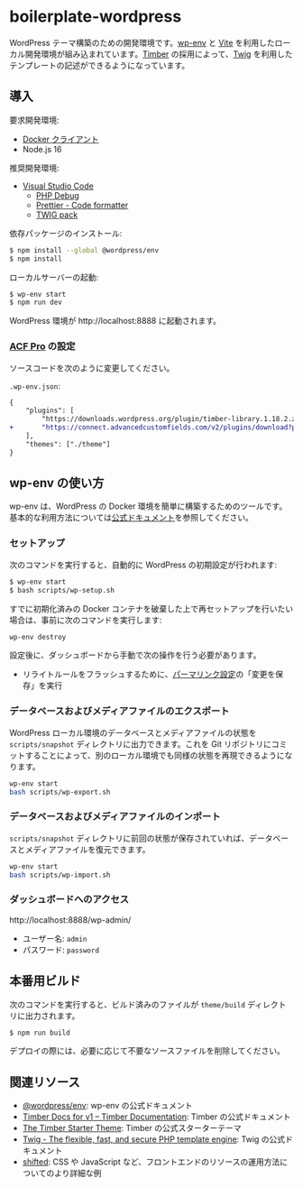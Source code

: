 # boilerplate-wordpress

WordPress テーマ構築のための開発環境です。[wp-env](https://ja.wordpress.org/team/handbook/block-editor/reference-guides/packages/packages-env/) と [Vite](https://vitejs.dev/) を利用したローカル開発環境が組み込まれています。[Timber](https://upstatement.com/timber/) の採用によって、[Twig](https://twig.symfony.com/) を利用したテンプレートの記述ができるようになっています。

## 導入

要求開発環境:

- [Docker クライアント](https://hub.docker.com/editions/community/docker-ce-desktop-mac/)
- Node.js 16

推奨開発環境:

- [Visual Studio Code](https://code.visualstudio.com/)
  - [PHP Debug](https://marketplace.visualstudio.com/items?itemName=felixfbecker.php-debug)
  - [Prettier - Code formatter](https://marketplace.visualstudio.com/items?itemName=esbenp.prettier-vscode)
  - [TWIG pack](https://marketplace.visualstudio.com/items?itemName=bajdzis.vscode-twig-pack)

依存パッケージのインストール:

```sh
$ npm install --global @wordpress/env
$ npm install
```

ローカルサーバーの起動:

```sh
$ wp-env start
$ npm run dev
```

WordPress 環境が http://localhost:8888 に起動されます。

### [ACF Pro](https://www.advancedcustomfields.com/pro/) の設定

ソースコードを次のように変更してください。

`.wp-env.json`:

```diff
{
	"plugins": [
		"https://downloads.wordpress.org/plugin/timber-library.1.18.2.zip"
+		"https://connect.advancedcustomfields.com/v2/plugins/download?p=pro&k=XXXXXXXX&name=acf-pro.zip"
	],
	"themes": ["./theme"]
}
```

## wp-env の使い方

wp-env は、WordPress の Docker 環境を簡単に構築するためのツールです。基本的な利用方法については[公式ドキュメント](https://ja.wordpress.org/team/handbook/block-editor/reference-guides/packages/packages-env/)を参照してください。

### セットアップ

次のコマンドを実行すると、自動的に WordPress の初期設定が行われます:

```sh
$ wp-env start
$ bash scripts/wp-setup.sh
```

すでに初期化済みの Docker コンテナを破棄した上で再セットアップを行いたい場合は、事前に次のコマンドを実行します:

```sh
wp-env destroy
```

設定後に、ダッシュボードから手動で次の操作を行う必要があります。

- リライトルールをフラッシュするために、[パーマリンク設定](http://localhost:8888/wp-admin/options-permalink.php)の「変更を保存」を実行

### データベースおよびメディアファイルのエクスポート

WordPress ローカル環境のデータベースとメディアファイルの状態を `scripts/snapshot` ディレクトリに出力できます。これを Git リポジトリにコミットすることによって、別のローカル環境でも同様の状態を再現できるようになります。

```sh
wp-env start
bash scripts/wp-export.sh
```

### データベースおよびメディアファイルのインポート

`scripts/snapshot` ディレクトリに前回の状態が保存されていれば、データベースとメディアファイルを復元できます。

```sh
wp-env start
bash scripts/wp-import.sh
```

### ダッシュボードへのアクセス

http://localhost:8888/wp-admin/

- ユーザー名: `admin`
- パスワード: `password`

## 本番用ビルド

次のコマンドを実行すると、ビルド済みのファイルが `theme/build` ディレクトリに出力されます。

```sh
$ npm run build
```

デプロイの際には、必要に応じて不要なソースファイルを削除してください。

## 関連リソース

- [@wordpress/env](https://ja.wordpress.org/team/handbook/block-editor/reference-guides/packages/packages-env/): wp-env の公式ドキュメント
- [Timber Docs for v1 – Timber Documentation](https://timber.github.io/docs/): Timber の公式ドキュメント
- [The Timber Starter Theme](https://github.com/timber/starter-theme): Timber の公式スターターテーマ
- [Twig - The flexible, fast, and secure PHP template engine](https://twig.symfony.com/): Twig の公式ドキュメント
- [shifted](https://github.com/yuheiy/shifted): CSS や JavaScript など、フロントエンドのリソースの運用方法についてのより詳細な例
